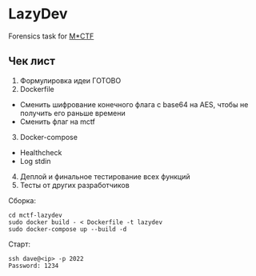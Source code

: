 # LazyDev
Forensics task for [M*CTF](https://mctf.online)

## Чек лист
1. Формулировка идеи ГОТОВО
2. Dockerfile
 - Сменить шифрование конечного флага с base64 на AES, чтобы не получить его раньше времени
 - Сменить флаг на mctf
3. Docker-compose
 - Healthсheck 
 - Log stdin
4. Деплой и финальное тестирование всех функций
5. Тесты от других разработчиков

Сборка:
```
cd mctf-lazydev
sudo docker build - < Dockerfile -t lazydev 
sudo docker-compose up --build -d
```
Старт:
```
ssh dave@<ip> -p 2022 
Password: 1234
```
